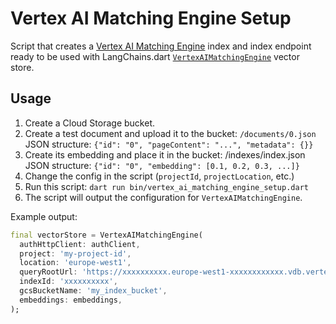 # Vertex AI Matching Engine Setup

Script that creates a [Vertex AI Matching Engine](https://cloud.google.com/vertex-ai/docs/matching-engine/overview) 
index and index endpoint ready to be used with LangChains.dart 
[`VertexAIMatchingEngine`](https://pub.dev/documentation/langchain_google/latest/langchain_google/VertexAIMatchingEngine-class.html) 
vector store.

## Usage

1. Create a Cloud Storage bucket.
2. Create a test document and upload it to the bucket: `/documents/0.json`  
   JSON structure: `{"id": "0", "pageContent": "...", "metadata": {}}`
3. Create its embedding and place it in the bucket: /indexes/index.json  
   JSON structure: `{"id": "0", "embedding": [0.1, 0.2, 0.3, ...]}`
4. Change the config in the script (`projectId`, `projectLocation`, etc.)
5. Run this script: `dart run bin/vertex_ai_matching_engine_setup.dart`
6. The script will output the configuration for `VertexAIMatchingEngine`.

Example output:

```dart
final vectorStore = VertexAIMatchingEngine(
  authHttpClient: authClient,
  project: 'my-project-id',
  location: 'europe-west1',
  queryRootUrl: 'https://xxxxxxxxxx.europe-west1-xxxxxxxxxxxx.vdb.vertexai.goog/',
  indexId: 'xxxxxxxxxx',
  gcsBucketName: 'my_index_bucket',
  embeddings: embeddings,
);
```
